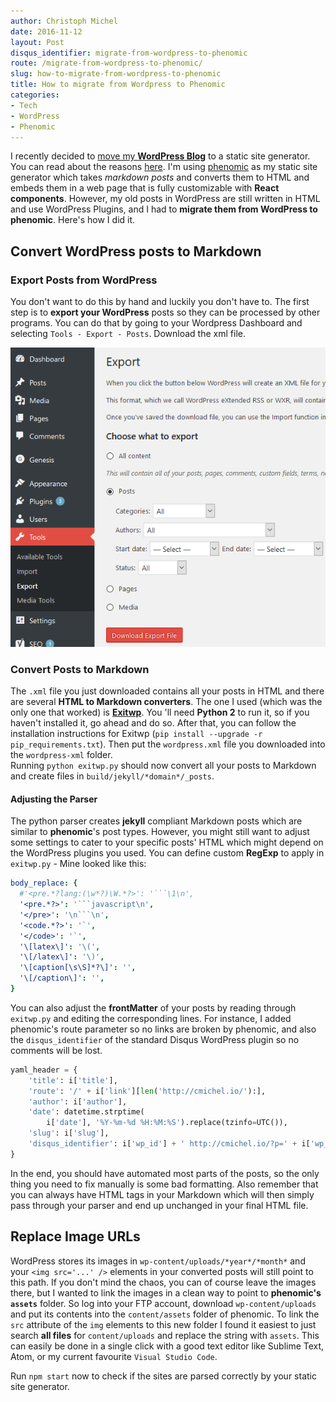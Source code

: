 ```yaml
---
author: Christoph Michel
date: 2016-11-12
layout: Post
disqus_identifier: migrate-from-wordpress-to-phenomic
route: /migrate-from-wordpress-to-phenomic/
slug: how-to-migrate-from-wordpress-to-phenomic
title: How to migrate from Wordpress to Phenomic
categories:
- Tech
- WordPress
- Phenomic
---
```


I recently decided to [move my **WordPress Blog**](/wordpress-to-static-site-generator/) to a static site generator. You can read about the reasons [here]().
I'm using [phenomic](https://phenomic.io) as my static site generator which takes _markdown posts_ and converts them to HTML and embeds them in a web page that is fully customizable with
**React components**. However, my old posts in WordPress are still written in HTML and use WordPress Plugins, and I had to **migrate them from WordPress to phenomic**.
Here's how I did it.

## Convert WordPress posts to Markdown
### Export Posts from WordPress
You don't want to do this by hand and luckily you don't have to. The first step is to **export your WordPress** posts so they can be processed by other programs. You can do that by going
to your Wordpress Dashboard and selecting `Tools - Export - Posts`. Download the xml file.

![WordPress Export Posts](./wordpress-export-posts.png)

### Convert Posts to Markdown
The `.xml` file you just downloaded contains all your posts in HTML and there are several **HTML to Markdown converters**. The one I used (which was the only one that worked)
is [**Exitwp**](https://github.com/thomasf/exitwp). You 'll need __Python 2__ to run it, so if you haven't installed it, go ahead and do so. After that, you can follow
the installation instructions for Exitwp (`pip install --upgrade -r pip_requirements.txt`). Then put the `wordpress.xml` file you downloaded into the `wordpress-xml` folder.  
Running `python exitwp.py` should now convert all your posts to Markdown and create files in `build/jekyll/*domain*/_posts`.

#### Adjusting the Parser
The python parser creates **jekyll** compliant Markdown posts which are similar to **phenomic**'s post types. However, you might still want to adjust some settings to cater
to your specific posts' HTML which might depend on the WordPress plugins you used. You can define custom **RegExp** to apply in `exitwp.py` - Mine looked like this:

```yaml
body_replace: {
  #'<pre.*?lang:(\w*?)\W.*?>': '```\1\n',
  '<pre.*?>': '```javascript\n',
  '</pre>': '\n```\n',
  '<code.*?>': '`',
  '</code>': '`',
  '\[latex\]': '\(',
  '\[/latex\]': '\)',
  '\[caption[\s\S]*?\]': '',
  '\[/caption\]': '',
}
```

You can also adjust the __frontMatter__ of your posts by reading through `exitwp.py` and editing the corresponding lines. For instance, I added phenomic's route parameter so no
links are broken by phenomic, and also the `disqus_identifier` of the standard Disqus WordPress plugin so no comments will be lost.

```python
yaml_header = {
    'title': i['title'],
    'route': '/' + i['link'][len('http://cmichel.io/'):],
    'author': i['author'],
    'date': datetime.strptime(
        i['date'], '%Y-%m-%d %H:%M:%S').replace(tzinfo=UTC()),
    'slug': i['slug'],
    'disqus_identifier': i['wp_id'] + ' http://cmichel.io/?p=' + i['wp_id'],
}
```

In the end, you should have automated most parts of the posts, so the only thing you need to fix manually is some bad formatting. 
Also remember that you can always have HTML tags in your Markdown which will then simply pass through your parser and end up unchanged in your final HTML file.

## Replace Image URLs
WordPress stores its images in `wp-content/uploads/*year*/*month*` and your `<img src='...' />` elements in your converted posts will still point to this path.
If you don't mind the chaos, you can of course leave the images there, but I wanted to link the images in a clean way to point to __phenomic's `assets`__ folder. 
So log into your FTP account, download `wp-content/uploads` and put its contents into the `content/assets` folder of phenomic. 
To link the `src` attribute of the `img` elements to this new folder I found it easiest to just search **all files** for `content/uploads` and replace the string with
`assets`. This can easily be done in a single click with a good text editor like Sublime Text, Atom, or my current favourite `Visual Studio Code`.

Run `npm start` now to check if the sites are parsed correctly by your static site generator. 
